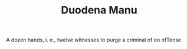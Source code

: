 ---
title: Duodena Manu
letter: D
permalink: "/definitions/bld-duodena-manu.html"
body: A dozen hands, i. e., twelve wltnesses to purge a criminal of on ofTense
published_at: '2018-07-07'
source: Black's Law Dictionary 2nd Ed (1910)
layout: post
---